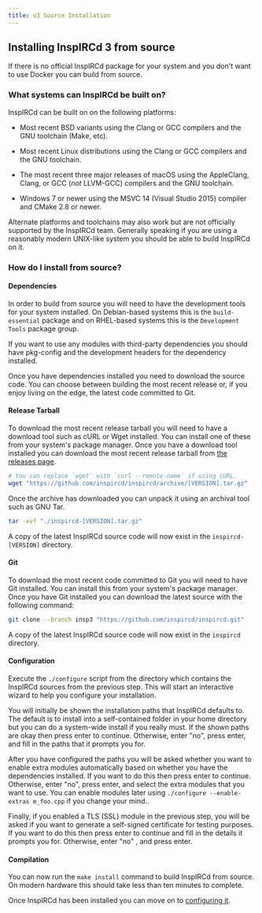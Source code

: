 ```yaml
---
title: v3 Source Installation
---
```


## Installing InspIRCd 3 from source

If there is no official InspIRCd package for your system and you don't want to use Docker you can build from source.

### What systems can InspIRCd be built on?

InspIRCd can be built on on the following platforms:

- Most recent BSD variants using the Clang or GCC compilers and the GNU toolchain (Make, etc).

- Most recent Linux distributions using the Clang or GCC compilers and the GNU toolchain.

- The most recent three major releases of macOS using the AppleClang, Clang, or GCC (*not* LLVM-GCC) compilers and the GNU toolchain.

- Windows 7 or newer using the MSVC 14 (Visual Studio 2015) compiler and CMake 2.8 or newer.

Alternate platforms and toolchains may also work but are not officially supported by the InspIRCd team. Generally speaking if you are using a reasonably modern UNIX-like system you should be able to build InspIRCd on it.

### How do I install from source?

#### Dependencies

In order to build from source you will need to have the development tools for your system installed. On Debian-based systems this is the `build-essential` package and on RHEL-based systems this is the `Development Tools` package group.

If you want to use any modules with third-party dependencies you should have pkg-config and the development headers for the dependency installed.

Once you have dependencies installed you need to download the source code. You can choose between building the most recent release or, if you enjoy living on the edge, the latest code committed to Git.

#### Release Tarball

To download the most recent release tarball you will need to have a download tool such as cURL or Wget installed. You can install one of these from your system's package manager. Once you have a download tool installed you can download the most recent release tarball from [the releases page](https://github.com/inspircd/inspircd/releases/latest).

```sh
# You can replace `wget` with `curl --remote-name` if using cURL.
wget "https://github.com/inspircd/inspircd/archive/[VERSION].tar.gz"
```

Once the archive has downloaded you can unpack it using an archival tool such as GNU Tar.

```sh
tar -xvf "./inspircd-[VERSION].tar.gz"
```

A copy of the latest InspIRCd source code will now exist in the `inspircd-[VERSION]` directory.

#### Git

To download the most recent code committed to Git you will need to have Git installed. You can install this from your system's package manager. Once you have Git installed you can download the latest source with the following command:

```sh
git clone --branch insp3 "https://github.com/inspircd/inspircd.git"
```

A copy of the latest InspIRCd source code will now exist in the `inspircd` directory.

#### Configuration

Execute the `./configure` script from the directory which contains the InspIRCd sources from the previous step. This will start an interactive wizard to help you configure your installation.

You will initially be shown the installation paths that InspIRCd defaults to. The default is to install into a self-contained folder in your home directory but you can do a system-wide install if you really must. If the shown paths are okay then press enter to continue. Otherwise, enter "no", press enter, and fill in the paths that it prompts you for.

After you have configured the paths you will be asked whether you want to enable extra modules automatically based on whether you have the dependencies installed. If you want to do this then press enter to continue. Otherwise, enter "no", press enter, and select the extra modules that you want to use. You can enable modules later using `./configure --enable-extras m_foo.cpp` if you change your mind..

Finally, if you enabled a TLS (SSL) module in the previous step, you will be asked if you want to generate a self-signed certificate for testing purposes. If you want to do this then press enter to continue and fill in the details it prompts you for. Otherwise, enter "no" , and press enter.

#### Compilation

You can now run the `make install` command to build InspIRCd from source. On modern hardware this should take less than ten minutes to complete.

Once InspIRCd has been installed you can move on to [configuring it](/3/configuration).
